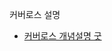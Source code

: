 커버로스 설명

- [커버로스 개념설명 굿](https://ldap.or.kr/ldap%ec%9d%84-%ec%9d%b4%ec%9a%a9%ed%95%9c-kerberos-%ec%9d%b8%ec%a6%9d1/)